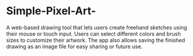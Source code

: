 # Simple-Pixel-Art-
A web-based drawing tool that lets users create freehand sketches using their mouse or touch input. Users can select different colors and brush sizes to customize their artwork. The app also allows saving the finished drawing as an image file for easy sharing or future use.
